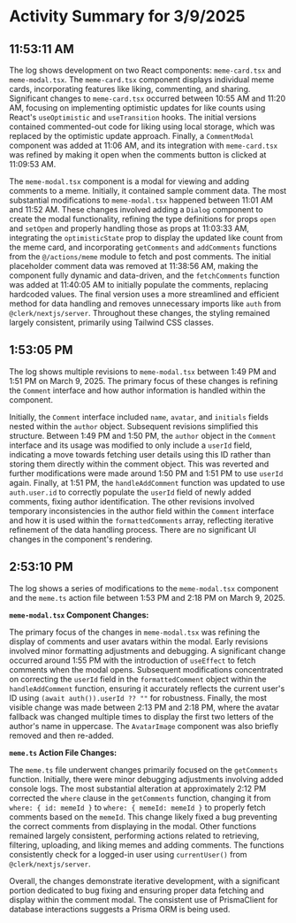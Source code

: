 # Activity Summary for 3/9/2025

## 11:53:11 AM
The log shows development on two React components: `meme-card.tsx` and `meme-modal.tsx`.  The `meme-card.tsx` component displays individual meme cards, incorporating features like liking, commenting, and sharing.  Significant changes to `meme-card.tsx` occurred between 10:55 AM and 11:20 AM, focusing on implementing optimistic updates for like counts using React's `useOptimistic` and `useTransition` hooks.  The initial versions contained commented-out code for liking using local storage, which was replaced by the optimistic update approach.  Finally, a `CommentModal` component was added at 11:06 AM, and its integration with `meme-card.tsx` was refined by making it open when the comments button is clicked at 11:09:53 AM.


The `meme-modal.tsx` component is a modal for viewing and adding comments to a meme.  Initially, it contained sample comment data. The most substantial modifications to `meme-modal.tsx` happened between 11:01 AM and 11:52 AM.  These changes involved adding a `Dialog` component to create the modal functionality,  refining the type definitions for props `open` and `setOpen` and properly handling those as props at 11:03:33 AM, integrating the `optimisticState` prop to display the updated like count from the meme card, and incorporating  `getComments` and `addComments` functions from the `@/actions/meme` module to fetch and post comments.  The initial placeholder comment data was removed at 11:38:56 AM, making the component fully dynamic and data-driven, and the `fetchComments` function was added at 11:40:05 AM  to initially populate the comments, replacing hardcoded values. The final version uses a more streamlined and efficient method for data handling and removes unnecessary imports like  `auth` from `@clerk/nextjs/server`.  Throughout these changes, the styling remained largely consistent, primarily using Tailwind CSS classes.


## 1:53:05 PM
The log shows multiple revisions to `meme-modal.tsx` between 1:49 PM and 1:51 PM on March 9, 2025.  The primary focus of these changes is refining the `Comment` interface and how author information is handled within the component.

Initially, the `Comment` interface included `name`, `avatar`, and `initials` fields nested within the `author` object.  Subsequent revisions simplified this structure.  Between 1:49 PM and 1:50 PM, the `author` object in the `Comment` interface and its usage was modified to only include a `userId` field, indicating a move towards fetching user details using this ID rather than storing them directly within the comment object.  This was reverted  and further modifications were made around  1:50 PM and  1:51 PM to use `userId` again. Finally, at 1:51 PM, the  `handleAddComment` function was updated to use `auth.user.id` to correctly populate the `userId` field of newly added comments, fixing author identification.  The other revisions involved temporary inconsistencies in the author field within the `Comment` interface and how it is used within the `formattedComments` array, reflecting iterative refinement of the data handling process.  There are no significant UI changes in the component's rendering.


## 2:53:10 PM
The log shows a series of modifications to the `meme-modal.tsx` component and the `meme.ts` action file between 1:53 PM and 2:18 PM on March 9, 2025.

**`meme-modal.tsx` Component Changes:**

The primary focus of the changes in `meme-modal.tsx` was refining the display of comments and user avatars within the modal.  Early revisions involved minor formatting adjustments and debugging.  A significant change occurred around 1:55 PM with the introduction of `useEffect` to fetch comments when the modal opens.  Subsequent modifications concentrated on correcting the `userId` field in the `formattedComment` object within the `handleAddComment` function, ensuring it accurately reflects the current user's ID using `(await auth()).userId ?? ""` for robustness.  Finally, the most visible change was made between 2:13 PM and 2:18 PM, where the avatar fallback was changed multiple times to display the first two letters of the author's name in uppercase.  The `AvatarImage` component was also briefly removed and then re-added.

**`meme.ts` Action File Changes:**

The `meme.ts` file underwent changes primarily focused on the `getComments` function. Initially, there were minor debugging adjustments involving added console logs. The most substantial alteration at approximately 2:12 PM corrected the `where` clause in the `getComments` function, changing it from `where: { id: memeId }` to `where: { memeId: memeId }` to properly fetch comments based on the `memeId`. This change likely fixed a bug preventing the correct comments from displaying in the modal.  Other functions remained largely consistent, performing actions related to retrieving, filtering, uploading, and liking memes and adding comments.  The functions consistently check for a logged-in user using `currentUser()` from `@clerk/nextjs/server`.


Overall, the changes demonstrate iterative development, with a significant portion dedicated to bug fixing and ensuring proper data fetching and display within the comment modal. The consistent use of PrismaClient for database interactions suggests a Prisma ORM is being used.
